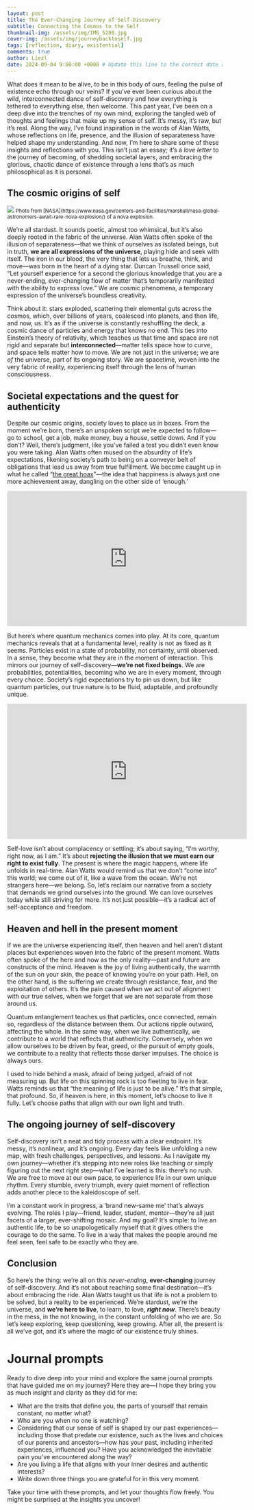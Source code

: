 ```yaml
---
layout: post
title: The Ever-Changing Journey of Self-Discovery
subtitle: Connecting the Cosmos to the Self
thumbnail-img: /assets/img/IMG_5280.jpg
cover-img: /assets/img/journeybacktoself.jpg
tags: [reflection, diary, existential]
comments: true
author: Liezl
date: 2024-09-04 9:00:00 +0000 # Update this line to the correct date and time
---
```

What does it mean to be alive, to be in this body of ours, feeling the pulse of existence echo through our veins? If you’ve ever been curious about the wild, interconnected dance of self-discovery and how everything is tethered to everything else, then welcome. This past year, I’ve been on a deep dive into the trenches of my own mind, exploring the tangled web of thoughts and feelings that make up my sense of self. It’s messy, it’s raw, but it’s real. Along the way, I’ve found inspiration in the words of Alan Watts, whose reflections on life, presence, and the illusion of separateness have helped shape my understanding. And now, I’m here to share some of these insights and reflections with you. This isn’t just an essay; it’s a _love letter_ to the journey of becoming, of shedding societal layers, and embracing the glorious, chaotic dance of existence through a lens that’s as much philosophical as it is personal.

## The cosmic origins of self

<img src="{{ '/assets/img/novaexplosion.jpg' | prepend: site.baseurl }}"> 
<small> Photo from [NASA](https://www.nasa.gov/centers-and-facilities/marshall/nasa-global-astronomers-await-rare-nova-explosion/) of a nova explosion. </small>

We’re all stardust. It sounds poetic, almost too whimsical, but it’s also deeply rooted in the fabric of the universe. Alan Watts often spoke of the illusion of separateness—that we think of ourselves as isolated beings, but in truth, **we are all expressions of the universe**, playing hide and seek with itself. The iron in our blood, the very thing that lets us breathe, think, and move—was born in the heart of a dying star. Duncan Trussell once said, “Let yourself experience for a second the glorious knowledge that you are a never-ending, ever-changing flow of matter that’s temporarily manifested with the ability to express love.” We are cosmic phenomena, a temporary expression of the universe’s boundless creativity.

Think about it: stars exploded, scattering their elemental guts across the cosmos, which, over billions of years, coalesced into planets, and then life, and now, us. It’s as if the universe is constantly reshuffling the deck, a cosmic dance of particles and energy that knows no end. This ties into Einstein’s theory of relativity, which teaches us that time and space are not rigid and separate but **interconnected**—matter tells space how to curve, and space tells matter how to move. We are not just in the universe; we are _of_ the universe, part of its ongoing story. We are spacetime, woven into the very fabric of reality, experiencing itself through the lens of human consciousness.

## Societal expectations and the quest for authenticity

Despite our cosmic origins, society loves to place us in boxes. From the moment we’re born, there’s an unspoken script we’re expected to follow—go to school, get a job, make money, buy a house, settle down. And if you don’t? Well, there’s judgment, like you’ve failed a test you didn’t even know you were taking. Alan Watts often mused on the absurdity of life’s expectations, likening society’s path to being on a conveyer belt of obligations that lead us away from true fulfillment. We become caught up in what he called “[the great hoax](https://youtu.be/wn_70CQ36iQ?si=dfsUEKJmO24gSF1u)”—the idea that happiness is always just one more achievement away, dangling on the other side of ‘enough.’

<iframe width="560" height="315" src="https://www.youtube.com/embed/wn_70CQ36iQ?si=uAtYdvtT4Xqls8HX" title="YouTube video player" frameborder="0" allow="accelerometer; autoplay; clipboard-write; encrypted-media; gyroscope; picture-in-picture; web-share" referrerpolicy="strict-origin-when-cross-origin" allowfullscreen></iframe>

But here’s where quantum mechanics comes into play. At its core, quantum mechanics reveals that at a fundamental level, reality is not as fixed as it seems. Particles exist in a state of probability, not certainty, until observed. In a sense, they become what they are in the moment of interaction. This mirrors our journey of self-discovery—**we’re not fixed beings**. We are probabilities, potentialities, becoming who we are in every moment, through every choice. Society’s rigid expectations try to pin us down, but like quantum particles, our true nature is to be fluid, adaptable, and profoundly unique.

<iframe width="560" height="315" src="https://www.youtube.com/embed/p9pPjASnnxw?si=tKSvdzplM3zSE2uc" title="YouTube video player" frameborder="0" allow="accelerometer; autoplay; clipboard-write; encrypted-media; gyroscope; picture-in-picture; web-share" referrerpolicy="strict-origin-when-cross-origin" allowfullscreen></iframe>

Self-love isn’t about complacency or settling; it’s about saying, “I’m worthy, right now, as I am.” It’s about **rejecting the illusion that we must earn our right to exist fully**. The present is where the magic happens, where life unfolds in real-time. Alan Watts would remind us that we don’t “come into” this world; we come out of it, like a wave from the ocean. We’re not strangers here—we belong. So, let’s reclaim our narrative from a society that demands we grind ourselves into the ground. We can love ourselves today while still striving for more. It’s not just possible—it’s a radical act of self-acceptance and freedom.

## Heaven and hell in the present moment

If we are the universe experiencing itself, then heaven and hell aren’t distant places but experiences woven into the fabric of the present moment. Watts often spoke of the here and now as the only reality—past and future are constructs of the mind. Heaven is the joy of living authentically, the warmth of the sun on your skin, the peace of knowing you’re on your path. Hell, on the other hand, is the suffering we create through resistance, fear, and the exploitation of others. It’s the pain caused when we act out of alignment with our true selves, when we forget that we are not separate from those around us.

Quantum entanglement teaches us that particles, once connected, remain so, regardless of the distance between them. Our actions ripple outward, affecting the whole. In the same way, when we live authentically, we contribute to a world that reflects that authenticity. Conversely, when we allow ourselves to be driven by fear, greed, or the pursuit of empty goals, we contribute to a reality that reflects those darker impulses. The choice is always ours.

I used to hide behind a mask, afraid of being judged, afraid of not measuring up. But life on this spinning rock is too fleeting to live in fear. Watts reminds us that “the meaning of life is just to be alive.” It’s that simple, that profound. So, if heaven is here, in this moment, let’s choose to live it fully. Let’s choose paths that align with our own light and truth.

## The ongoing journey of self-discovery

Self-discovery isn’t a neat and tidy process with a clear endpoint. It’s messy, it’s nonlinear, and it’s ongoing. Every day feels like unfolding a new map, with fresh challenges, perspectives, and lessons. As I navigate my own journey—whether it’s stepping into new roles like teaching or simply figuring out the next right step—what I’ve learned is this: there’s no rush. We are free to move at our own pace, to experience life in our own unique rhythm. Every stumble, every triumph, every quiet moment of reflection adds another piece to the kaleidoscope of self.

I’m a constant work in progress, a ‘brand new-same me’ that’s always evolving. The roles I play—friend, leader, student, mentor—they’re all just facets of a larger, ever-shifting mosaic. And my goal? It’s simple: to live an authentic life, to be so unapologetically myself that it gives others the courage to do the same. To live in a way that makes the people around me feel seen, feel safe to be exactly who they are.

## Conclusion

So here’s the thing: we’re all on this _never-ending_, **ever-changing** journey of self-discovery. And it’s not about reaching some final destination—it’s about embracing the ride. Alan Watts taught us that life is not a problem to be solved, but a reality to be experienced. We’re stardust, we’re the universe, and **we’re here to live**, to learn, to love, **_right now_**. There’s beauty in the mess, in the not knowing, in the constant unfolding of who we are. So let’s keep exploring, keep questioning, keep growing. After all, the present is all we’ve got, and it’s where the magic of our existence truly shines.

# Journal prompts

Ready to dive deep into your mind and explore the same journal prompts that have guided me on my journey? Here they are—I hope they bring you as much insight and clarity as they did for me:

- What are the traits that define you, the parts of yourself that remain constant, no matter what?
- Who are you when no one is watching?
- Considering that our sense of self is shaped by our past experiences—including those that predate our existence, such as the lives and choices of our parents and ancestors—how has your past, including inherited experiences, influenced you? Have you acknowledged the inevitable pain you've encountered along the way?
- Are you living a life that aligns with your inner desires and authentic interests?
- Write down three things you are grateful for in this very moment.

Take your time with these prompts, and let your thoughts flow freely. You might be surprised at the insights you uncover!